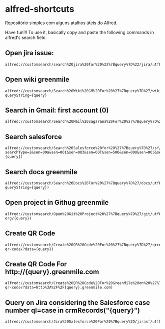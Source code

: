 # alfred-shortcuts
Repositório simples com alguns atalhos úteis do Alfred. 
 
Have fun!!! 
To use it, basically copy and paste the following commands in alfred's search field. 


## Open jira issue: 
```
alfred://customsearch/search%20jira%20for%20%22%7Bquery%7D%22/jira/utf8/noplus/https://jira.greenmile.com/browse/{query}
```

## Open wiki greenmile
```
alfred://customsearch/Search%20Wiki%20GM%20For%20%27%7Bquery%7D%27/wiki/utf8/plus/http://wiki.greenmile.com/dosearchsite.action?queryString={query}
```

## Search in Gmail: first account (0)
```
alfred://customsearch/Search%20Mail%20Sagarana%20For%20%27%7Bquery%7D%27/gmail/utf8/plus/https://mail.google.com/mail/u/0/#search/{query})
```

## Search salesforce 
```
alfred://customsearch/Search%20Salesforce%20for%20%27%7Bquery%7D%27/sf/utf8/noplus/https://na11.salesforce.com/_ui/search/ui/UnifiedSearchResults?searchType=2&sen=00a&sen=001&sen=003&sen=00T&sen=500&sen=00U&sen=005&sen=800&sen=00O&str={query})
```

## Search docs greenmile

```
alfred://customsearch/Search%20Docs%20For%20%27%7Bquery%7D%27/docs/utf8/noplus/http://docs.greenmile.com/dosearchsite.action?queryString={query})
```

## Open project in Githug greenmile
```
alfred://customsearch/Open%20Git%20Project%20%27%7Bquery%7D%27/git/utf8/noplus/https://github.com/greenmilellc-org/{query})
```

## Create QR Code
```
alfred://customsearch/Create%20QR%20Code%20For%20%27%7Bquery%7D%27/qrcode/utf8/noplus/https://api.qrserver.com/v1/create-qr-code/?data={query})
```

## Create QR Code For http://{query}.greenmile.com
```
alfred://customsearch/Create%20QR%20Code%20For%20GreenMile%20on%20%27%7Bquery%7D%27/qrcode%20gm/utf8/noplus/https://api.qrserver.com/v1/create-qr-code/?data=http%3A%2F%2F{query}.greenmile.com)
```

## Query on Jira considering the Salesforce case number ql=case in crmRecords("{query}")
```
alfred://customsearch/Jira%20Salesforce%20For%20%7Bquery%7D/jirasf/utf8/%2B/https%3A%2F%2Fjira.greenmile.com%2Fissues%2F%3Fjql%3Dcase%20in%20crmRecords%28%22%7Bquery%7D%22%29
```
